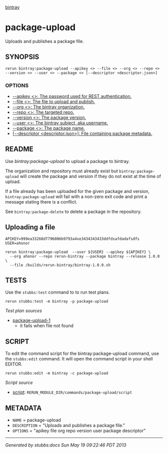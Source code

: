 [bintray](../../index.html)
# package-upload 

Uploads and publishes a package file.

## SYNOPSIS

    rerun bintray:package-upload --apikey <> --file <> --org <> --repo <> --version <> --user <> --package <> [--descriptor <descriptor.json>]

### OPTIONS

* [    --apikey <>: The password used for REST authentication.](../../options/apikey/index.html)
* [    --file <>: The file to upload and publish.](../../options/file/index.html)
* [    --org <>: The bintray organization.](../../options/org/index.html)
* [    --repo <>: The targeted repo.](../../options/repo/index.html)
* [    --version <>: The package version.](../../options/version/index.html)
* [    --user <>: The bintray subject, aka username.](../../options/user/index.html)
* [    --package <>: The package name.](../../options/package/index.html)
* [   [--descriptor <descriptor.json>]: File containing package metadata.](../../options/descriptor/index.html)

## README

Use *bintray:package-upload* to upload a package to bintray.

The organization and repository must already exist but
`bintray:package-upload` will create the package and version
if they do not exist at the time of upload.

If a file already has been uploaded for the given package
and version, `bintray:package-upload` will fail with a non-zero
exit code and print a message stating there is a conflict.

See `bintray:package-delete` to delete a package in the repository.

Uploading a file
----------------

    APIKEY=999ea33268d7796006b9793a4xe3434343433ddfdsafdadafsdfs
    USER=ahonor
    
    rerun bintray:package-upload  --user ${USER} --apikey ${APIKEY} \
      --org ahonor --repo rerun-bintray --package bintray --release 1.0.0 \
      --file /builds/rerun-bintray/bintray-1.0.0.sh

## TESTS

Use the `stubbs:test` command to to run test plans.

    rerun stubbs:test -m bintray -p package-upload

*Test plan sources*

* [package-upload-1](../../tests/package-upload-1.html)
  * it fails when file not found

## SCRIPT

To edit the command script for the bintray:package-upload command, 
use the `stubbs:edit`
command. It will open the command script in your shell EDITOR.

    rerun stubbs:edit -m bintray -c package-upload

*Script source*

* [script](script.html): `RERUN_MODULE_DIR/commands/package-upload/script`

## METADATA

* `NAME` = package-upload
* `DESCRIPTION` = "Uploads and publishes a package file."
* `OPTIONS` = "apikey file org repo version user package descriptor"

----

*Generated by stubbs:docs Sun May 19 09:22:46 PDT 2013*


